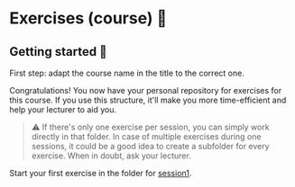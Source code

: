 # Exercises (course) 💪

## Getting started 🚀

First step: adapt the course name in the title to the correct one.

Congratulations! You now have your personal repository for exercises for this course.
If you use this structure, it'll make you more time-efficient and help your lecturer to aid you.

> ⚠️ If there's only one exercise per session, you can simply work directly in that folder.
> In case of multiple exercises during one sessions, it could be a good idea to create a subfolder for every exercise.
> When in doubt, ask your lecturer.

Start your first exercise in the folder for [session1](./session1).



